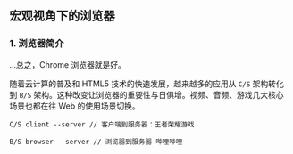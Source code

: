 ## 宏观视角下的浏览器

### 1. 浏览器简介

...总之，Chrome 浏览器就是好。

随着云计算的普及和 HTML5 技术的快速发展，越来越多的应用从 `C/S` 架构转化到 `B/S` 架构。这种改变让浏览器的重要性与日俱增。视频、音频、游戏几大核心场景也都在往 Web 的使用场景切换。

```
C/S client --server // 客户端到服务器：王者荣耀游戏

B/S browser --server // 浏览器到服务器 哔哩哔哩
```

